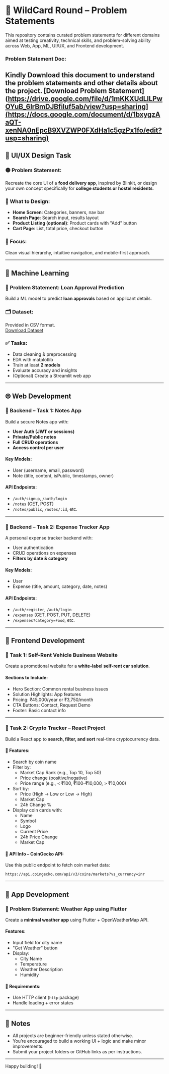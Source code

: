 # 🚀 WildCard Round – Problem Statements

This repository contains curated problem statements for different domains aimed at testing creativity, technical skills, and problem-solving ability across Web, App, ML, UI/UX, and Frontend development.

### Problem Statement Doc:
Kindly Download this document to understand the problem statements and other details about the project. 
[Download Problem Statement](https://drive.google.com/file/d/1mKKXUdLILPwOYuB_6IrBmDJBfiluf5ab/view?usp=sharing](https://docs.google.com/document/d/1bxygzAaQT-xenNA0nEpcB9XVZWP0FXdHa1c5gzPx1fo/edit?usp=sharing)
---

## 🎨 UI/UX Design Task

### 🟡 Problem Statement:
Recreate the core UI of a **food delivery app**, inspired by Blinkit, or design your own concept specifically for **college students or hostel residents**.

### 📱 What to Design:
- **Home Screen**: Categories, banners, nav bar
- **Search Page**: Search input, results layout
- **Product Listing (optional)**: Product cards with "Add" button
- **Cart Page**: List, total price, checkout button

### 🎯 Focus:
Clean visual hierarchy, intuitive navigation, and mobile-first approach.

---

## 🤖 Machine Learning

### 📌 Problem Statement: **Loan Approval Prediction**

Build a ML model to predict **loan approvals** based on applicant details.

### 🗂️ Dataset:
Provided in CSV format.  
[Download Dataset](https://drive.google.com/file/d/1mKKXUdLILPwOYuB_6IrBmDJBfiluf5ab/view?usp=sharing)

### ✅ Tasks:
- Data cleaning & preprocessing
- EDA with matplotlib
- Train at least **2 models**
- Evaluate accuracy and insights
- (Optional) Create a Streamlit web app

---

## 🌐 Web Development

### 📌 Backend – Task 1: **Notes App**

Build a secure Notes app with:
- **User Auth (JWT or sessions)**
- **Private/Public notes**
- **Full CRUD operations**
- **Access control per user**

#### Key Models:
- User (username, email, password)
- Note (title, content, isPublic, timestamps, owner)

#### API Endpoints:
- `/auth/signup`, `/auth/login`
- `/notes` (GET, POST)
- `/notes/public`, `/notes/:id`, etc.

---

### 📌 Backend – Task 2: **Expense Tracker App**

A personal expense tracker backend with:
- User authentication
- CRUD operations on expenses
- **Filters by date & category**

#### Key Models:
- User
- Expense (title, amount, category, date, notes)

#### API Endpoints:
- `/auth/register`, `/auth/login`
- `/expenses` (GET, POST, PUT, DELETE)
- `/expenses?category=Food`, etc.

---

## 🎯 Frontend Development

### 📝 Task 1: **Self-Rent Vehicle Business Website**

Create a promotional website for a **white-label self-rent car solution**.

#### Sections to Include:
- Hero Section: Common rental business issues
- Solution Highlights: App features
- Pricing: ₹45,000/year or ₹3,750/month
- CTA Buttons: Contact, Request Demo
- Footer: Basic contact info

---

### 🚀 Task 2: **Crypto Tracker – React Project**

Build a React app to **search, filter, and sort** real-time cryptocurrency data.

#### 🔧 Features:
- Search by coin name
- Filter by:
  - Market Cap Rank (e.g., Top 10, Top 50)
  - Price change (positive/negative)
  - Price range (e.g., < ₹100, ₹100–₹10,000, > ₹10,000)
- Sort by:
  - Price (High → Low or Low → High)
  - Market Cap
  - 24h Change %
- Display coin cards with:
  - Name
  - Symbol
  - Logo
  - Current Price
  - 24h Price Change
  - Market Cap

#### 🔌 API Info – CoinGecko API:
Use this public endpoint to fetch coin market data:

```
https://api.coingecko.com/api/v3/coins/markets?vs_currency=inr
```


---

## 📱 App Development

### 📌 Problem Statement: **Weather App using Flutter**

Create a **minimal weather app** using Flutter + OpenWeatherMap API.

#### Features:
- Input field for city name
- "Get Weather" button
- Display:
  - City Name
  - Temperature
  - Weather Description
  - Humidity

#### 🔧 Requirements:
- Use HTTP client (`http` package)
- Handle loading + error states

---

## 📎 Notes

- All projects are beginner-friendly unless stated otherwise.
- You’re encouraged to build a working UI + logic and make minor improvements.
- Submit your project folders or GitHub links as per instructions.

---

Happy building! 🚀
